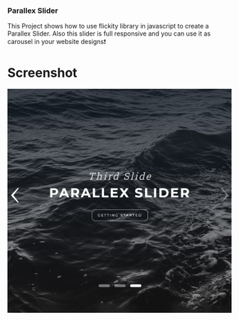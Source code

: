 ### Parallex Slider  
This Project shows how to use flickity library in javascript to create a Parallex Slider. Also this slider is full responsive and you can use it as carousel in your website designs❗️
# Screenshot

![screenshot](screenshot.jpg)
